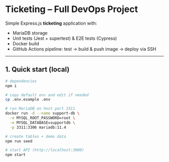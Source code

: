 # Ticketing – Full DevOps Project

Simple Express.js **ticketing** application with:

- MariaDB storage
- Unit tests (Jest + supertest) & E2E tests (Cypress)
- Docker build
- GitHub Actions pipeline: test → build & push image → deploy via SSH

---

## 1. Quick start (local)

```bash
# dependencies
npm i

# copy default env and edit if needed
cp .env.example .env

# run MariaDB on host port 3311
docker run -d --name support-db \
  -e MYSQL_ROOT_PASSWORD=root \
  -e MYSQL_DATABASE=supportdb \
  -p 3311:3306 mariadb:11.4

# create tables + demo data
npm run seed

# start API (http://localhost:3000)
npm start

